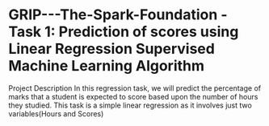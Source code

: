 # GRIP---The-Spark-Foundation - Task 1: Prediction of scores using Linear Regression Supervised Machine Learning Algorithm
Project Description
In this regression task, we will predict the percentage of marks that a student is expected to score based upon the number of hours they studied. This task is a simple linear regression as it involves just two variables(Hours and Scores)
